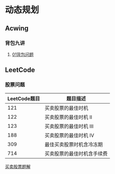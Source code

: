 # 动态规划

## Acwing

### 背包九讲

1. [01背包问题](https://www.acwing.com/problem/content/description/2/)



## LeetCode

### 股票问题

|    LeetCode题目  |  题目描述    |
| ---- | ---- |
|  121 |  买卖股票的最佳时机    |
|  122 |  买卖股票的最佳时机 II    |
|  123 |  买卖股票的最佳时机 III    |
|  188 |  买卖股票的最佳时机 IV    |
|  309 |  最佳买卖股票时机含冷冻期    |
|  714 |  买卖股票的最佳时机含手续费    |

[买卖股票题解](https://leetcode-cn.com/problems/best-time-to-buy-and-sell-stock-iii/solution/yi-ge-tong-yong-fang-fa-tuan-mie-6-dao-gu-piao-wen/)